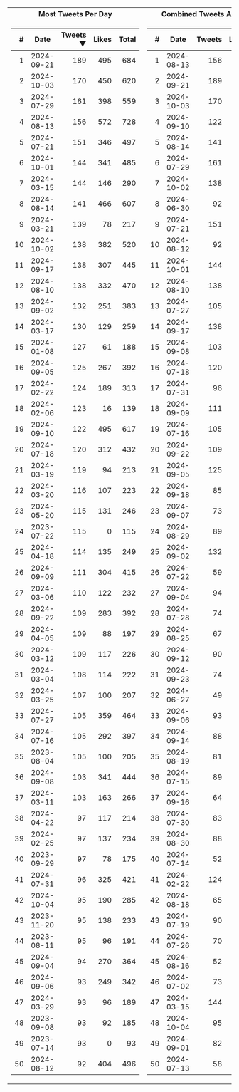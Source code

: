 <table>
<tr><th>Most Tweets Per Day</th><th>Combined Tweets And Likes</th></tr><tr><td>


|#|Date|Tweets ▼|Likes|Total|
|--:|--|--:|--:|--:|
|1|2024-09-21|189|495|684|
|2|2024-10-03|170|450|620|
|3|2024-07-29|161|398|559|
|4|2024-08-13|156|572|728|
|5|2024-07-21|151|346|497|
|6|2024-10-01|144|341|485|
|7|2024-03-15|144|146|290|
|8|2024-08-14|141|466|607|
|9|2024-03-21|139|78|217|
|10|2024-10-02|138|382|520|
|11|2024-09-17|138|307|445|
|12|2024-08-10|138|332|470|
|13|2024-09-02|132|251|383|
|14|2024-03-17|130|129|259|
|15|2024-01-08|127|61|188|
|16|2024-09-05|125|267|392|
|17|2024-02-22|124|189|313|
|18|2024-02-06|123|16|139|
|19|2024-09-10|122|495|617|
|20|2024-07-18|120|312|432|
|21|2024-03-19|119|94|213|
|22|2024-03-20|116|107|223|
|23|2024-05-20|115|131|246|
|24|2023-07-22|115|0|115|
|25|2024-04-18|114|135|249|
|26|2024-09-09|111|304|415|
|27|2024-03-06|110|122|232|
|28|2024-09-22|109|283|392|
|29|2024-04-05|109|88|197|
|30|2024-03-12|109|117|226|
|31|2024-03-04|108|114|222|
|32|2024-03-25|107|100|207|
|33|2024-07-27|105|359|464|
|34|2024-07-16|105|292|397|
|35|2023-08-04|105|100|205|
|36|2024-09-08|103|341|444|
|37|2024-03-11|103|163|266|
|38|2024-04-22|97|117|214|
|39|2024-02-25|97|137|234|
|40|2023-09-29|97|78|175|
|41|2024-07-31|96|325|421|
|42|2024-10-04|95|190|285|
|43|2023-11-20|95|138|233|
|44|2023-08-11|95|96|191|
|45|2024-09-04|94|270|364|
|46|2024-09-06|93|249|342|
|47|2024-03-29|93|96|189|
|48|2023-09-08|93|92|185|
|49|2023-07-14|93|0|93|
|50|2024-08-12|92|404|496|

</td><td>


|#|Date|Tweets|Likes|Total ▼|
|--:|--|--:|--:|--:|
|1|2024-08-13|156|572|728|
|2|2024-09-21|189|495|684|
|3|2024-10-03|170|450|620|
|4|2024-09-10|122|495|617|
|5|2024-08-14|141|466|607|
|6|2024-07-29|161|398|559|
|7|2024-10-02|138|382|520|
|8|2024-06-30|92|413|505|
|9|2024-07-21|151|346|497|
|10|2024-08-12|92|404|496|
|11|2024-10-01|144|341|485|
|12|2024-08-10|138|332|470|
|13|2024-07-27|105|359|464|
|14|2024-09-17|138|307|445|
|15|2024-09-08|103|341|444|
|16|2024-07-18|120|312|432|
|17|2024-07-31|96|325|421|
|18|2024-09-09|111|304|415|
|19|2024-07-16|105|292|397|
|20|2024-09-22|109|283|392|
|21|2024-09-05|125|267|392|
|22|2024-09-18|85|305|390|
|23|2024-09-07|73|316|389|
|24|2024-08-29|89|299|388|
|25|2024-09-02|132|251|383|
|26|2024-07-22|59|324|383|
|27|2024-09-04|94|270|364|
|28|2024-07-28|74|288|362|
|29|2024-08-25|67|294|361|
|30|2024-09-12|90|264|354|
|31|2024-09-23|74|273|347|
|32|2024-06-27|49|294|343|
|33|2024-09-06|93|249|342|
|34|2024-09-14|88|243|331|
|35|2024-08-19|81|245|326|
|36|2024-07-15|89|237|326|
|37|2024-09-16|64|261|325|
|38|2024-07-30|83|242|325|
|39|2024-08-30|88|230|318|
|40|2024-07-14|52|261|313|
|41|2024-02-22|124|189|313|
|42|2024-08-18|65|239|304|
|43|2024-07-19|90|213|303|
|44|2024-07-26|70|227|297|
|45|2024-08-16|52|243|295|
|46|2024-07-02|73|221|294|
|47|2024-03-15|144|146|290|
|48|2024-10-04|95|190|285|
|49|2024-09-01|82|203|285|
|50|2024-07-13|58|223|281|

</td><tr>
</table>

